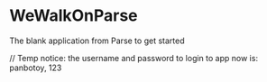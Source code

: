 WeWalkOnParse
=============

The blank application from Parse to get started

// Temp notice:
the username and password to login to app now is: panbotoy, 123
